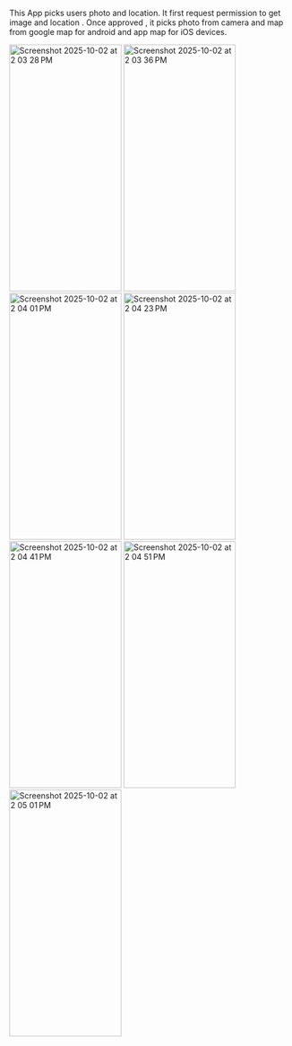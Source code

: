 This App picks users photo and location. It first request permission to get image and location .
Once approved , it picks photo from camera and map from google map for android and app map for iOS devices.


<img width="200" height="440" alt="Screenshot 2025-10-02 at 2 03 28 PM" src="https://github.com/user-attachments/assets/2dfbca5b-96ba-4e81-ac69-8a0d0759e41c" />
<img width="200" height="440" alt="Screenshot 2025-10-02 at 2 03 36 PM" src="https://github.com/user-attachments/assets/7dbc8f03-8fc0-4a17-8d12-6383077b5975" />
<img width="200" height="440" alt="Screenshot 2025-10-02 at 2 04 01 PM" src="https://github.com/user-attachments/assets/ce498e9b-bab1-4450-8e6b-3b734815e9c0" />
<img width="200" height="440" alt="Screenshot 2025-10-02 at 2 04 23 PM" src="https://github.com/user-attachments/assets/e82de1b4-76f2-472c-a5c1-8bd29fa0f298" />
<img width="200" height="440" alt="Screenshot 2025-10-02 at 2 04 41 PM" src="https://github.com/user-attachments/assets/8a6fcb6a-2c8f-4761-913a-a5321d06dac8" />
<img width="200" height="440" alt="Screenshot 2025-10-02 at 2 04 51 PM" src="https://github.com/user-attachments/assets/5733dbd5-4120-451c-98e1-21896dcd18d9" />
<img width="200" height="440" alt="Screenshot 2025-10-02 at 2 05 01 PM" src="https://github.com/user-attachments/assets/00d14e78-6175-40aa-ac2f-49087c0bc642" />

